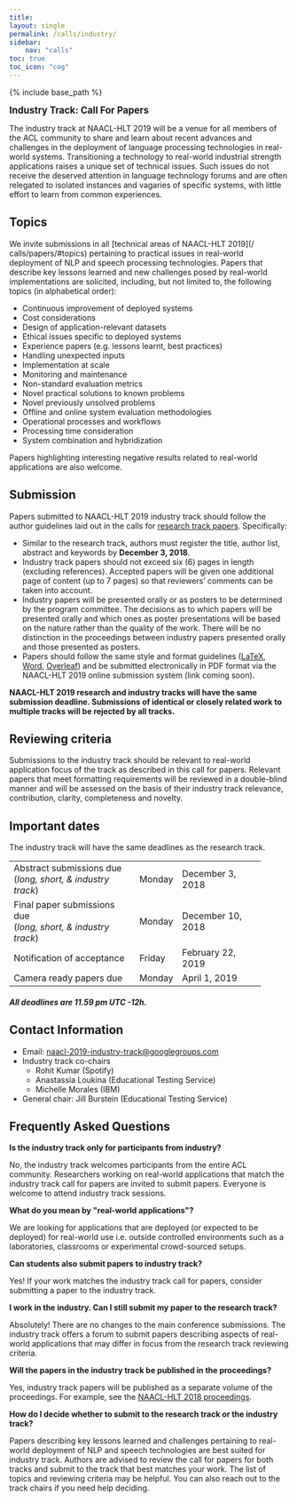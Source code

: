 ```yaml
---
title:
layout: single
permalink: /calls/industry/
sidebar:
    nav: "calls"
toc: true
toc_icon: "cog"
---
```

{% include base_path %}

<span style="font-weight: bolder;font-size: larger;">Industry Track: Call For Papers</span>

The industry track at NAACL-HLT 2019 will be a venue for all members of the ACL community to share and learn about recent advances and challenges in the deployment of language processing technologies in real-world systems. Transitioning a technology to real-world industrial strength applications raises a unique set of technical issues. Such issues do not receive the deserved attention in language technology forums and are often relegated to isolated instances and vagaries of specific systems, with little effort to learn from common experiences.

<!-- <div class="text-center">
<a href="https://www.softconf.com/naacl2019/papers" target="_blank" class="btn btn--primary">Submit a Paper</a>
</div> -->

## Topics

We invite submissions in all [technical areas of NAACL-HLT 2019](/
calls/papers/#topics) pertaining to practical issues in real-world deployment of NLP and speech processing technologies. Papers that describe key lessons learned and new challenges posed by real-world implementations are solicited, including, but not limited to, the following topics (in alphabetical order):

- Continuous improvement of deployed systems
- Cost considerations
- Design of application-relevant datasets
- Ethical issues specific to deployed systems
- Experience papers (e.g. lessons learnt, best practices)
- Handling unexpected inputs
- Implementation at scale
- Monitoring and maintenance
- Non-standard evaluation metrics
- Novel practical solutions to known problems
- Novel previously unsolved problems
- Offline and online system evaluation methodologies
- Operational processes and workflows
- Processing time consideration
- System combination and hybridization

Papers highlighting interesting negative results related to real-world applications are also welcome.

## Submission

Papers submitted to NAACL-HLT 2019 industry track should follow the author guidelines laid out in the calls for [research track papers](/calls/papers/). Specifically:

- Similar to the research track, authors must register the title, author list, abstract and keywords by **December 3, 2018**.
- Industry track papers should not exceed six (6) pages in length (excluding references). Accepted papers will be given one additional page of content (up to 7 pages) so that reviewers’ comments can be taken into account.
- Industry papers will be presented orally or as posters to be determined by the program committee. The decisions as to which papers will be presented orally and which ones as poster presentations will be based on the nature rather than the quality of the work. There will be no distinction in the proceedings between industry papers presented orally and those presented as posters.
- Papers should follow the same style and format guidelines ([LaTeX](/downloads/naaclhlt2019-latex.zip), [Word](/downloads/naaclhlt2019-word.zip), [Overleaf](https://www.overleaf.com/latex/templates/instructions-for-naacl-hlt-2019-proceedings/xyyfwfkswhth)) and be submitted electronically in PDF format via the NAACL-HLT 2019 online submission system (link coming soon). 

**NAACL-HLT 2019 research and industry tracks will have the same submission deadline. Submissions of identical or closely related work to multiple tracks will be rejected by all tracks.**

## Reviewing criteria
Submissions to the industry track should be relevant to real-world application focus of the track as described in this call for papers. Relevant papers that meet formatting requirements will be reviewed in a double-blind manner and will be assessed on the basis of their industry track relevance, contribution, clarity, completeness and novelty.

## Important dates
The industry track will have the same deadlines as the research track.

<table style="width: 90%">
    <tbody>
        <tr>
            <td style="width: 50%;">Abstract submissions due<br/>(<i>long, short, &amp; industry track</i>)</td>
            <td style="width: 15%;">Monday</td>
            <td>December 3, 2018</td>
        </tr>
        <tr>
            <td>Final paper submissions due<br/>(<i>long, short, &amp; industry track</i>)</td>
            <td>Monday</td>
            <td>December 10, 2018</td>
        </tr>
        <tr>
            <td>Notification of acceptance</td>
            <td>Friday</td>
            <td>February 22, 2019</td>
        </tr>
        <tr>
          <td>Camera ready papers due</td>
          <td>Monday</td>
          <td>April 1, 2019</td>
        </tr>
    </tbody>
</table>

<h5>All deadlines are 11.59 pm UTC -12h.</h5>

## Contact Information
- Email: [naacl-2019-industry-track@googlegroups.com](mailto:naacl-2019-industry-track@googlegroups.com)
- Industry track co-chairs
  - Rohit Kumar (Spotify)
  - Anastassia Loukina (Educational Testing Service)
  - Michelle Morales (IBM)
- General chair: Jill Burstein (Educational Testing Service)

## Frequently Asked Questions

**Is the industry track only for participants from industry?**

No, the industry track welcomes participants from the entire ACL community. Researchers working on real-world applications that match the industry track call for papers are invited to submit papers. Everyone is welcome to attend industry track sessions.

**What do you mean by "real-world applications"?**

We are looking for applications that are deployed (or expected to be deployed) for real-world use i.e. outside controlled environments such as a laboratories, classrooms or experimental crowd-sourced setups.

**Can students also submit papers to industry track?**

Yes! If your work matches the industry track call for papers, consider submitting a paper to the industry track.

**I work in the industry. Can I still submit my paper to the research track?**

Absolutely! There are no changes to the main conference submissions. The industry track offers a forum to submit papers describing aspects of real-world applications that may differ in focus from the research track reviewing criteria.

**Will the papers in the industry track be published in the proceedings?**

Yes, industry track papers will be published as a separate volume of the proceedings. For example, see the [NAACL-HLT 2018 proceedings](https://aclanthology.coli.uni-saarland.de/events/naacl-2018#N18-3).

**How do I decide whether to submit to the research track or the industry track?**

Papers describing key lessons learned and challenges pertaining to real-world deployment of NLP and speech technologies are best suited for industry track. Authors are advised to review the call for papers for both tracks and submit to the track that best matches your work. The list of topics and reviewing criteria may be helpful. You can also reach out to the track chairs if you need help deciding.
